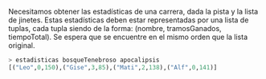 Necesitamos obtener las estadísticas de una carrera, dada la pista y la lista de jinetes. Estas estadísticas deben estar representadas por una lista de tuplas, cada tupla siendo de la forma: (nombre, tramosGanados, tiempoTotal). Se espera que se encuentre en el mismo orden que la lista original.

```haskell
> estadisticas bosqueTenebroso apocalipsis
[("Leo",0,150),("Gise",3,85),("Mati",2,138),("Alf",0,141)]
```